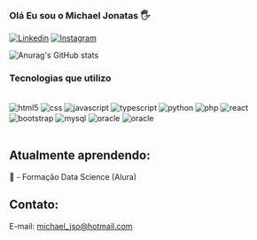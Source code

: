 ### Olá Eu sou o Michael Jonatas 🖐️

[![Linkedin](https://img.shields.io/badge/LinkedIn-0077B5?style=for-the-badge&logo=linkedin&logoColor=white
)](https://www.linkedin.com/in/michael-j%C3%B4natas-712112ba/)
[![Instagram](https://img.shields.io/badge/Instagram-E4405F?style=for-the-badge&logo=instagram&logoColor=white
)](https://www.instagram.com/michaeljso18/)


![Anurag's GitHub stats](https://github-readme-stats.vercel.app/api?username=michaeljso&show_icons=true&theme=dracula)

  
### Tecnologias que utilizo


<div style ="display: inline_block"><br/>
    <img  align="center" alt="html5" src="https://img.shields.io/badge/HTML-239120?style=for-the-badge&logo=html5&logoColor=white"/>
    <img  align="center" alt="css" src="https://img.shields.io/badge/CSS-239120?&style=for-the-badge&logo=css3&logoColor=white"/>
    <img  align="center" alt="javascript" src="https://img.shields.io/badge/JavaScript-F7DF1E?style=for-the-badge&logo=javascript&logoColor=black"/>
    <img  align="center" alt="typescript" src="https://img.shields.io/badge/TypeScript-007ACC?style=for-the-badge&logo=typescript&logoColor=white"/>
    <img  align="center" alt="python" src="https://img.shields.io/badge/Python-14354C?style=for-the-badge&logo=python&logoColor=white"/>
     <img  align="center" alt="php" src="https://img.shields.io/badge/PHP-777BB4?style=for-the-badge&logo=php&logoColor=white"/>
     <img  align="center" alt="react" src="https://img.shields.io/badge/React-20232A?style=for-the-badge&logo=react&logoColor=61DAFB"/>
     <img  align="center" alt="bootstrap" src="https://img.shields.io/badge/Bootstrap-563D7C?style=for-the-badge&logo=bootstrap&logoColor=white"/>
    <img  align="center" alt="mysql" src="https://img.shields.io/badge/MySQL-00000F?style=for-the-badge&logo=mysql&logoColor=white"/>
    <img  align="center" alt="oracle" src="https://img.shields.io/badge/Oracle-F80000?style=for-the-badge&logo=oracle&logoColor=black"/>
    <img  align="center" alt="oracle" src="https://img.shields.io/badge/Delphi_RAD_Studio-B22222?style=for-the-badge&logo=delphi&logoColor=white"/>
</div><br/>

## Atualmente aprendendo:
📘 - Formação Data Science (Alura)


## Contato:
E-mail: michael_jso@hotmail.com
